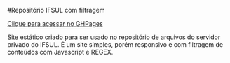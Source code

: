 #Repositório IFSUL com filtragem

[Clique para acessar no GHPages](https://vitorregisrr.github.io/ifsulrepfilter/)

Site estático criado para ser usado no repositório de arquivos do servidor privado do IFSUL. 
É um site simples, porém responsivo e com filtragem de conteúdos com Javascript e REGEX.